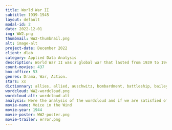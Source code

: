 ```yaml
---
title: World War II
subtitle: 1939-1945
layout: default
modal-id: 2
date: 2022-12-01
img: WW2.png
thumbnail: WW2-thumbnail.png
alt: image-alt
project-date: December 2022
client: dlab
category: Applied Data Analysis
description: World War II was a global war that lasted from 1939 to 1945. It involved the vast majority of the world's nations  —including all of the great powers—  eventually forming the Allies and the Axis, two opposing military alliances. It was the most widespread war in history, and directly involved more than 100 million people from more than 30 countries. In a state of "total war", the major participants threw their entire economic, industrial, and scientific capabilities behind the war effort, erasing the distinction between civilian and military resources. Marked by mass deaths of civilians, including the Holocaust (in which approximately 11 million people were killed) and the strategic bombing of industrial and population centers (in which approximately one million people were killed), it resulted in 50 million to over 70 million fatalities.
count-movies: 437
box-office: 53
genres: Drama, War, Action.
stars: xx
dictionnary: allies, allied, auschwitz, bombardment, battleship, bailey bridge, blitzkrieg, churchill, d-day, dunkirk, doolittle, de gaulle, english channel, eisenhower, enigma, flying tigers, free french, nazi, helmet, hiroshima, invasion, luftwaffe, manhattan project, midway, pearl harbor, normandy, nagasaki, panzer, roosevelt, rangers, resistance, truman, red army, stalin, soviets, tank, v-1 rocket, doodlebugs, world war ii, ww2, hitler, air raid, shelter, siren, battle of britain, evacuee, evacuation, gas mask, spitfire, 1939, 1945, 1940, 1941, 1942, 1943, 1944, b-17.
wordcloud: WW2-wordcloud.png
wordcloud-alt: wordcloud-alt
analysis: Here the analysis of the wordcloud and if we are satisfied of the classification.
movie-name: Voice in the Wind
movie-year: 1944
movie-poster: WW2-poster.png
movie-trailer: error.png
---
```

